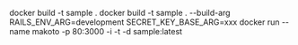 
docker build -t sample .
docker build -t sample . --build-arg RAILS_ENV_ARG=development SECRET_KEY_BASE_ARG=xxx
docker run --name makoto -p 80:3000 -i -t -d sample:latest

